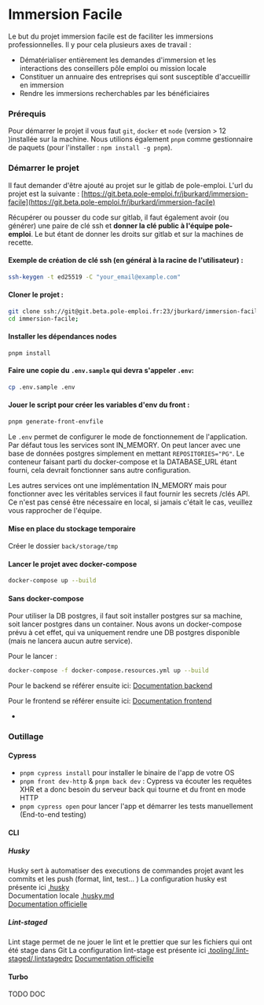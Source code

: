 # Immersion Facile

Le but du projet immersion facile est de faciliter les immersions professionnelles.
Il y pour cela plusieurs axes de travail :

- Dématérialiser entièrement les demandes d'immersion et les interactions des conseillers pôle emploi ou mission locale
- Constituer un annuaire des entreprises qui sont susceptible d'accueillir en immersion
- Rendre les immersions recherchables par les bénéficiaires

### Prérequis

Pour démarrer le projet il vous faut `git`, `docker` et `node` (version > 12 )installée sur la machine.
Nous utilions également `pnpm` comme gestionnaire de paquets (pour l'installer : `npm install -g pnpm`).

### Démarrer le projet

Il faut demander d'être ajouté au projet sur le gitlab de pole-emploi. L'url du projet est la suivante :
[https://git.beta.pole-emploi.fr/jburkard/immersion-facile](https://git.beta.pole-emploi.fr/jburkard/immersion-facile)

Récupérer ou pousser du code sur gitlab, il faut également avoir (ou générer) une paire de clé ssh et **donner la clé public à l'équipe pole-emploi**.
Le but étant de donner les droits sur gitlab et sur la machines de recette.

#### Exemple de création de clé ssh (en général à la racine de l'utilisateur) :

```sh
ssh-keygen -t ed25519 -C "your_email@example.com"
```

#### Cloner le projet :

```sh
git clone ssh://git@git.beta.pole-emploi.fr:23/jburkard/immersion-facile.git immersion-facile;
cd immersion-facile;
```

#### Installer les dépendances nodes

```shell
pnpm install
```

#### Faire une copie du `.env.sample` qui devra s'appeler `.env`:

```sh
cp .env.sample .env
```

#### Jouer le script pour créer les variables d'env du front :

```sh
pnpm generate-front-envfile
```

Le `.env` permet de configurer le mode de fonctionnement de l'application.
Par défaut tous les services sont IN_MEMORY.
On peut lancer avec une base de données postgres simplement en mettant `REPOSITORIES="PG"`.
Le conteneur faisant parti du docker-compose et la DATABASE_URL étant fourni, cela devrait fonctionner sans autre configuration.

Les autres services ont une implémentation IN_MEMORY mais pour fonctionner avec les véritables services il faut fournir les secrets /clés API.
Ce n'est pas censé être nécessaire en local, si jamais c'était le cas, veuillez vous rapprocher de l'équipe.

#### Mise en place du stockage temporaire

Créer le dossier `back/storage/tmp`

#### Lancer le projet avec docker-compose

```sh
docker-compose up --build
```

#### Sans docker-compose

Pour utiliser la DB postgres, il faut soit installer postgres sur sa machine, soit lancer postgres dans un container.
Nous avons un docker-compose prévu à cet effet, qui va uniquement rendre une DB postgres disponible (mais ne lancera aucun autre service).

Pour le lancer :

```sh
docker-compose -f docker-compose.resources.yml up --build
```

Pour le backend se référer ensuite ici:
[Documentation backend](./back/README.md)

Pour le frontend se référer ensuite ici:
[Documentation frontend](./front/README.md)

-

### Outillage

#### Cypress

- `pnpm cypress install` pour installer le binaire de l'app de votre OS
- `pnpm front dev-http` & `pnpm back dev` : Cypress va écouter les requêtes XHR et a donc besoin du serveur back qui tourne et du front en mode HTTP
- `pnpm cypress open` pour lancer l'app et démarrer les tests manuellement (End-to-end testing)

#### CLI

##### Husky

Husky sert à automatiser des executions de commandes projet avant les commits et les push (format, lint, test... )
La configuration husky est présente ici [.husky](.husky)  
Documentation locale [.husky.md](.husky/husky.md)  
[Documentation officielle](https://typicode.github.io/husky/#/)

##### Lint-staged

Lint stage permet de ne jouer le lint et le prettier que sur les fichiers qui ont été stage dans Git
La configuration lint-stage est présente ici [.tooling/.lint-staged/.lintstagedrc](.tooling/.lint-staged/.lintstagedrc)
[Documentation officielle](https://github.com/okonet/lint-staged)

#### Turbo

TODO DOC
